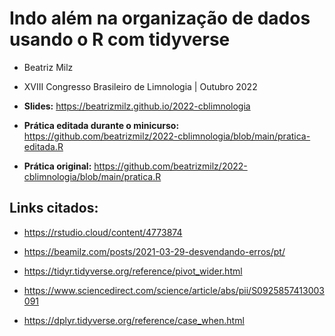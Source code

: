 
<!-- README.md is generated from README.Rmd. Please edit that file -->

# Indo além na organização de dados usando o R com tidyverse

-   Beatriz Milz

-   XVIII Congresso Brasileiro de Limnologia \| Outubro 2022

-   **Slides:** <https://beatrizmilz.github.io/2022-cblimnologia>

-   **Prática editada durante o minicurso:**
    <https://github.com/beatrizmilz/2022-cblimnologia/blob/main/pratica-editada.R>

-   **Prática original:**
    <https://github.com/beatrizmilz/2022-cblimnologia/blob/main/pratica.R>

## Links citados:

-   <https://rstudio.cloud/content/4773874>

-   <https://beamilz.com/posts/2021-03-29-desvendando-erros/pt/>

-   <https://tidyr.tidyverse.org/reference/pivot_wider.html>

-   <https://www.sciencedirect.com/science/article/abs/pii/S0925857413003091>

-   <https://dplyr.tidyverse.org/reference/case_when.html>
